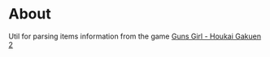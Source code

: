 # About
Util for parsing items information from the game [Guns Girl - Houkai Gakuen 2](https://houkai2nd.miraheze.org/wiki/Houkai_Gakuen_2_Wiki)
